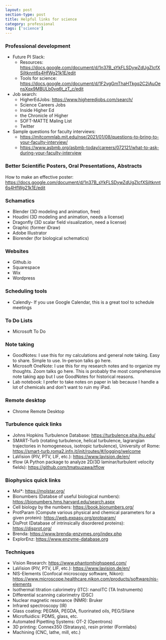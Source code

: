 ```yaml
---
layout: post
section-type: post
title: Helpful links for science
category: professional
tags: ['science']
---
```


### Professional development
- Future PI Slack:
  - Resources: https://docs.google.com/document/d/1n37B_sYkFLSDywZdUgZIcfXSjItknnt6s4HfWg21k1E/edit
  - Tools for science: https://docs.google.com/document/d/1F2vgGmThaHTkgq2C2iAuOensXqx9MBULb0vq6t_zT_c/edit
- Job search:
  - HigherEdJobs: https://www.higheredjobs.com/search/
  - Science Careers Jobs
  - Inside Higher Ed
  - the Chronicle of Higher 
  - SOFT-MATTE Maling List
  - Twitter
- Sample questions for faculty interviews:
  - https://mitcommlab.mit.edu/nse/2021/01/08/questions-to-bring-to-your-faculty-interview/
  - https://www.asbmb.org/asbmb-today/careers/072121/what-to-ask-during-your-faculty-interview

### Better Scientific Posters, Oral Presentations, Abstracts
How to make an effective poster: https://docs.google.com/document/d/1n37B_sYkFLSDywZdUgZIcfXSjItknnt6s4HfWg21k1E/edit

### Schamatics
- Blender (3D modeling and animation, free)
- Houdini (3D modeling and animation, needs a license)
- Dragonfly (3D scalar field visualization, need a license)
- Graphic (former iDraw)
- Adobe Illustrator
- Biorender (for biological schematics)

### Websites
- Github.io
- Squarespace
- Wix
- Wordpress

### Scheduling tools
- Calendly- If you use Google Calendar, this is a great tool to schedule meetings

### To Do Lists
- Microsoft To Do

### Note taking
- GoodNotes: I use this for my calculations and general note taking. Easy to share. Simple to use. In-person talks go here.
- Microsoft OneNote: I use this for my research notes and to organize my thoughts. Zoom talks go here. This is probably the most comprehensive note taking app but I use GoodNotes for historical reasons.
- Lab notebook: I prefer to take notes on paper in lab because I handle a lot of chemicals and don't want to ruin my iPad.

### Remote desktop
- Chrome Remote Desktop

### Turbulence quick links
- Johns Hopkins Turbulence Database: https://turbulence.pha.jhu.edu/
- SMART-Turb (rotating turbulence, helical turbulence, lagrangian trajectories in homogeneous, isotropic turbulence), University of Rome: https://smart-turb.roma2.infn.it/init/routes/#/logging/welcome
- LaVision (PIV, PTV, LIF, etc.): https://www.lavision.de/en/
- tflow (A Python package to analyze 2D/3D laminar/turbulent velocity fields): https://github.com/tmatsuzawa/tflow

### Biophysics quick links
- Mol*: https://molstar.org/
- Bionumbers (Databse of useful biological numbers): https://bionumbers.hms.harvard.edu/search.aspx
- Cell biology by the numbers: https://book.bionumbers.org/
- ProtParam (Compute various physical and chemical parameters for a given protein): https://web.expasy.org/protparam/
- DisProt (Database of intrinsically disordered proteins): https://disprot.org/
- Brenda: https://www.brenda-enzymes.org/index.php
- ExplorEnz: https://www.enzyme-database.org

### Techniques
- Vision Research: https://www.phantomhighspeed.com/
- LaVision (PIV, PTV, LIF, etc.): https://www.lavision.de/en/
- NIS-Elements (Confocal microscopy software, Nikon): https://www.microscope.healthcare.nikon.com/products/software/nis-elements
- Isothermal titration calorimetry (ITC): nanoITC (TA Instruments)
- Differential scanning calorimetry (DSC)
- Nuclear magnetic resonance (NMR): Bruker
- Infrared spectroscopy (IR)
- Glass coating: PEGMA, PEGDA, fluorinated oils, PEG/Silane
- Microfluidics: PDMS, glass, etc.
- Automated Pipetting Systems: OT-2 (Opentrons)
- 3D printing: Connex350 (Stratasys), resin printer (Formlabs)
- Machining (CNC, lathe, mill, etc.)
